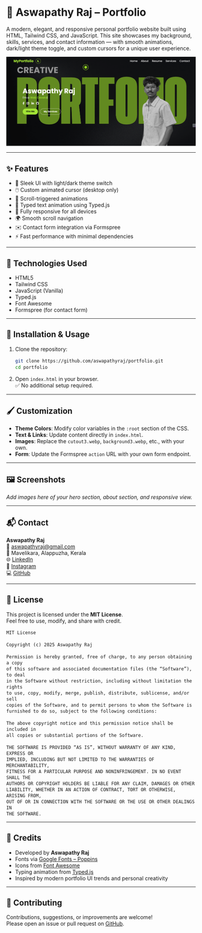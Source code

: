 # 💼 Aswapathy Raj – Portfolio

A modern, elegant, and responsive personal portfolio website built using HTML, Tailwind CSS, and JavaScript. This site showcases my background, skills, services, and contact information — with smooth animations, dark/light theme toggle, and custom cursors for a unique user experience.

![Preview](/preview-images/preview.png)
<!-- Replace with your actual screenshot -->

---

## ✨ Features

- 🎨 Sleek UI with light/dark theme switch
- 🖱️ Custom animated cursor (desktop only)
- 🎥 Scroll-triggered animations
- 🧠 Typed text animation using Typed.js
- 📱 Fully responsive for all devices
- 🌍 Smooth scroll navigation
- ✉️ Contact form integration via Formspree
- ⚡ Fast performance with minimal dependencies

---

## 🧰 Technologies Used

- HTML5
- Tailwind CSS
- JavaScript (Vanilla)
- Typed.js
- Font Awesome
- Formspree (for contact form)

---

## 🚀 Installation & Usage

1. Clone the repository:
   ```bash
   git clone https://github.com/aswapathyraj/portfolio.git
   cd portfolio
   ```

2. Open `index.html` in your browser.  
   ✅ No additional setup required.

---

## 🖌️ Customization

- **Theme Colors**: Modify color variables in the `:root` section of the CSS.
- **Text & Links**: Update content directly in `index.html`.
- **Images**: Replace the `cutout3.webp`, `background3.webp`, etc., with your own.
- **Form**: Update the Formspree `action` URL with your own form endpoint.

---

## 🖼️ Screenshots

_Add images here of your hero section, about section, and responsive view._

---

## 📬 Contact

**Aswapathy Raj**  
📧 [aswapathyraj@gmail.com](mailto:aswapathyraj@gmail.com)  
📍 Mavelikara, Alappuzha, Kerala  
🌐 [LinkedIn](https://www.linkedin.com/in/aswapathy-raj-b9417a2b5)  
📸 [Instagram](https://www.instagram.com/aswapathy_raj/)  
💻 [GitHub](https://github.com/aswapathyraj)

---

## 🧾 License

This project is licensed under the **MIT License**.  
Feel free to use, modify, and share with credit.

```text
MIT License

Copyright (c) 2025 Aswapathy Raj

Permission is hereby granted, free of charge, to any person obtaining a copy
of this software and associated documentation files (the “Software”), to deal
in the Software without restriction, including without limitation the rights
to use, copy, modify, merge, publish, distribute, sublicense, and/or sell 
copies of the Software, and to permit persons to whom the Software is 
furnished to do so, subject to the following conditions:

The above copyright notice and this permission notice shall be included in 
all copies or substantial portions of the Software.

THE SOFTWARE IS PROVIDED “AS IS”, WITHOUT WARRANTY OF ANY KIND, EXPRESS OR 
IMPLIED, INCLUDING BUT NOT LIMITED TO THE WARRANTIES OF MERCHANTABILITY, 
FITNESS FOR A PARTICULAR PURPOSE AND NONINFRINGEMENT. IN NO EVENT SHALL THE 
AUTHORS OR COPYRIGHT HOLDERS BE LIABLE FOR ANY CLAIM, DAMAGES OR OTHER 
LIABILITY, WHETHER IN AN ACTION OF CONTRACT, TORT OR OTHERWISE, ARISING FROM, 
OUT OF OR IN CONNECTION WITH THE SOFTWARE OR THE USE OR OTHER DEALINGS IN 
THE SOFTWARE.
```

---

## 🙌 Credits

- Developed by **Aswapathy Raj**
- Fonts via [Google Fonts – Poppins](https://fonts.google.com/specimen/Poppins)
- Icons from [Font Awesome](https://fontawesome.com)
- Typing animation from [Typed.js](https://github.com/mattboldt/typed.js)
- Inspired by modern portfolio UI trends and personal creativity

---

## 🤝 Contributing

Contributions, suggestions, or improvements are welcome!  
Please open an issue or pull request on [GitHub](https://github.com/aswapathyraj/portfolio).